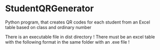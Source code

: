 # StudentQRGenerator
Python program, that creates QR codes for each student from an Excel table based on class and ordinary number

There is an executable file in dist directory
! There must be an excel table with the following format in the same folder with  an .exe file  !
